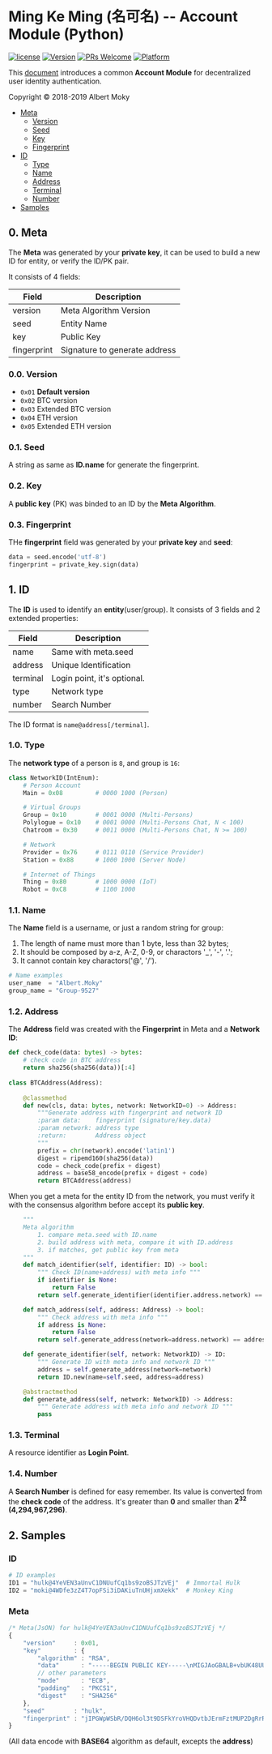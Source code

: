 # Ming Ke Ming (名可名) -- Account Module (Python)

[![license](https://img.shields.io/github/license/mashape/apistatus.svg)](https://github.com/dimchat/mkm-py/blob/master/LICENSE)
[![Version](https://img.shields.io/badge/alpha-0.7.4-red.svg)](https://github.com/dimchat/mkm-py/wiki)
[![PRs Welcome](https://img.shields.io/badge/PRs-welcome-brightgreen.svg)](https://github.com/dimchat/mkm-py/pulls)
[![Platform](https://img.shields.io/badge/Platform-Python%203-brightgreen.svg)](https://github.com/dimchat/mkm-py/wiki)

This [document](https://github.com/moky/DIMP/blob/master/MingKeMing-Identity.md) introduces a common **Account Module** for decentralized user identity authentication.

Copyright &copy; 2018-2019 Albert Moky

- [Meta](#meta)
    - [Version](#meta-version)
    - [Seed](#meta-seed)
    - [Key](#meta-key)
    - [Fingerprint](#meta-fingerprint)
- [ID](#id)
    - [Type](#id-type)
    - [Name](#id-name)
    - [Address](#id-address)
    - [Terminal](#id-terminal)
    - [Number](#id-number)
- [Samples](#samples)

## <span id="meta">0. Meta</span>

The **Meta** was generated by your **private key**, it can be used to build a new ID for entity, or verify the ID/PK pair.

It consists of 4 fields:

| Field       | Description                   |
| ----------- | ----------------------------- |
| version     | Meta Algorithm Version        |
| seed        | Entity Name                   |
| key         | Public Key                    |
| fingerprint | Signature to generate address |

### <span id="meta-version">0.0. Version</span>

* ```0x01``` **Default version**
* ```0x02``` BTC version
* ```0x03``` Extended BTC version
* ```0x04``` ETH version
* ```0x05``` Extended ETH version

### <span id="meta-seed">0.1. Seed</span>

A string as same as **ID.name** for generate the fingerprint.

### <span id="meta-key">0.2. Key</span>

A **public key** (PK) was binded to an ID by the **Meta Algorithm**.

### <span id="meta-fingerprint">0.3. Fingerprint</span>

THe **fingerprint** field was generated by your **private key** and **seed**:

````python
data = seed.encode('utf-8')
fingerprint = private_key.sign(data)
````

## <span id="id">1. ID</span>
The **ID** is used to identify an **entity**(user/group). It consists of 3 fields and 2 extended properties:

| Field       | Description                   |
| ----------- | ----------------------------- |
| name        | Same with meta.seed           |
| address     | Unique Identification         |
| terminal    | Login point, it's optional.   |
| type        | Network type                  |
| number      | Search Number                 |

The ID format is ```name@address[/terminal]```.

### <span id="id-type">1.0. Type</span>

The **network type** of a person is ```8```, and group is ```16```:

```python
class NetworkID(IntEnum):
    # Person Account
    Main = 0x08         # 0000 1000 (Person)

    # Virtual Groups
    Group = 0x10        # 0001 0000 (Multi-Persons)
    Polylogue = 0x10    # 0001 0000 (Multi-Persons Chat, N < 100)
    Chatroom = 0x30     # 0011 0000 (Multi-Persons Chat, N >= 100)

    # Network
    Provider = 0x76     # 0111 0110 (Service Provider)
    Station = 0x88      # 1000 1000 (Server Node)

    # Internet of Things
    Thing = 0x80        # 1000 0000 (IoT)
    Robot = 0xC8        # 1100 1000
```

### <span id="id-name">1.1. Name</span>
The **Name** field is a username, or just a random string for group:

1. The length of name must more than 1 byte, less than 32 bytes;
2. It should be composed by a-z, A-Z, 0-9, or charactors '_', '-', '.';
3. It cannot contain key charactors('@', '/').

```python
# Name examples
user_name  = "Albert.Moky"
group_name = "Group-9527"
```

### <span id="id-address">1.2. Address</span>

The **Address** field was created with the **Fingerprint** in Meta and a **Network ID**:

```python
def check_code(data: bytes) -> bytes:
    # check code in BTC address
    return sha256(sha256(data))[:4]
    
class BTCAddress(Address):
    
    @classmethod
    def new(cls, data: bytes, network: NetworkID=0) -> Address:
        """Generate address with fingerprint and network ID
        :param data:    fingerprint (signature/key.data)
        :param network: address type
        :return:        Address object
        """
        prefix = chr(network).encode('latin1')
        digest = ripemd160(sha256(data))
        code = check_code(prefix + digest)
        address = base58_encode(prefix + digest + code)
        return BTCAddress(address)
```

When you get a meta for the entity ID from the network,
you must verify it with the consensus algorithm before accept its **public key**.

```python
    """
    Meta algorithm
        1. compare meta.seed with ID.name
        2. build address with meta, compare it with ID.address
        3. if matches, get public key from meta
    """
    def match_identifier(self, identifier: ID) -> bool:
        """ Check ID(name+address) with meta info """
        if identifier is None:
            return False
        return self.generate_identifier(identifier.address.network) == identifier

    def match_address(self, address: Address) -> bool:
        """ Check address with meta info """
        if address is None:
            return False
        return self.generate_address(network=address.network) == address

    def generate_identifier(self, network: NetworkID) -> ID:
        """ Generate ID with meta info and network ID """
        address = self.generate_address(network=network)
        return ID.new(name=self.seed, address=address)

    @abstractmethod
    def generate_address(self, network: NetworkID) -> Address:
        """ Generate address with meta info and network ID """
        pass
```

### <span id="id-terminal">1.3. Terminal</span>

A resource identifier as **Login Point**.

### <span id="id-number">1.4. Number</span>

A **Search Number** is defined for easy remember. Its value is converted from the **check code** of the address. It's greater than **0** and smaller than **2<sup>32</sup> (4,294,967,296)**.

## <span id="samples">2. Samples</span>

### ID

```python
# ID examples
ID1 = "hulk@4YeVEN3aUnvC1DNUufCq1bs9zoBSJTzVEj"  # Immortal Hulk
ID2 = "moki@4WDfe3zZ4T7opFSi3iDAKiuTnUHjxmXekk"  # Monkey King
```

### Meta

```javascript
/* Meta(JsON) for hulk@4YeVEN3aUnvC1DNUufCq1bs9zoBSJTzVEj */
{
    "version"     : 0x01,
    "key"         : {
        "algorithm" : "RSA",
        "data"      : "-----BEGIN PUBLIC KEY-----\nMIGJAoGBALB+vbUK48UU9rjlgnohQowME+3JtTb2hLPqtatVOW364/EKFq0/PSdnZVE9V2Zq+pbX7dj3nCS4pWnYf40ELH8wuDm0Tc4jQ70v4LgAcdy3JGTnWUGiCsY+0Z8kNzRkm3FJid592FL7ryzfvIzB9bjg8U2JqlyCVAyUYEnKv4lDAgMBAAE=\n-----END PUBLIC KEY-----",
        // other parameters
        "mode"      : "ECB",
        "padding"   : "PKCS1",
        "digest"    : "SHA256"
    },
    "seed"        : "hulk",
    "fingerprint" : "jIPGWpWSbR/DQH6ol3t9DSFkYroVHQDvtbJErmFztMUP2DgRrRSNWuoKY5Y26qL38wfXJQXjYiWqNWKQmQe/gK8M8NkU7lRwm+2nh9wSBYV6Q4WXsCboKbnM0+HVn9Vdfp21hMMGrxTX1pBPRbi0567ZjNQC8ffdW2WvQSoec2I="
}
```

(All data encode with **BASE64** algorithm as default, excepts the **address**)
